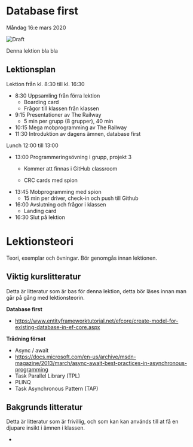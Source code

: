 # Database first

Måndag 16:e mars 2020

![Draft](/dataatkomst/assets/images/draft.png)

Denna lektion bla bla

## Lektionsplan
Lektion från kl. 8:30 till kl. 16:30

* 8:30 Uppsamling från förra lektion
  * Boarding card
  * Frågor till klassen från klassen
* 9:15 Presentationer av The Railway
  * 5 min per grupp (8 grupper), 40 min
* 10:15 Mega mobprogramming av The Railway
* 11:30 Introduktion av dagens ämnen, database first

Lunch 12:00 till 13:00

* 13:00 Programmeringsövning i grupp, projekt 3
  * Kommer att finnas i GitHub classroom

  * CRC cards med spion

- 13:45 Mobprogramming med spion
  - 15 min per driver, check-in och push till Github
- 16:00 Avslutning och frågor i klassen
  - Landing card
- 16:30 Slut på lektion

# Lektionsteori

Teori, exemplar och övningar. Bör genomgås innan lektionen.

## Viktig kurslitteratur
Detta är litteratur som är bas för denna lektion, detta bör läses innan man går på gång med lektionsteorin.

**Database first**

* https://www.entityframeworktutorial.net/efcore/create-model-for-existing-database-in-ef-core.aspx

**Trådning försat**

* Async / await
* https://docs.microsoft.com/en-us/archive/msdn-magazine/2013/march/async-await-best-practices-in-asynchronous-programming
* Task Parallel Library (TPL)
* PLINQ
* Task Asynchronous Pattern (TAP)

## Bakgrunds litteratur
Detta är litteratur som är frivillig, och som kan kan används till at få en djupare insikt i ämnen i klassen.

* 
